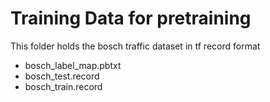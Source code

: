 # Training Data for pretraining

This folder holds the bosch traffic dataset in tf record format

- bosch_label_map.pbtxt
- bosch_test.record
- bosch_train.record


